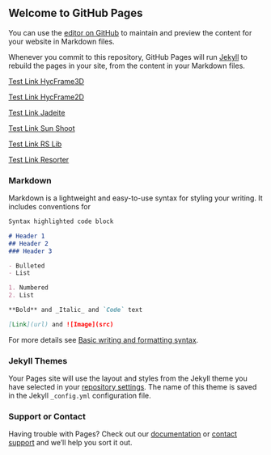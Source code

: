 ## Welcome to GitHub Pages

You can use the [editor on GitHub](https://github.com/HIBICUS-CAI/HIBICUS-CAI.github.io/edit/main/README.md) to maintain and preview the content for your website in Markdown files.

Whenever you commit to this repository, GitHub Pages will run [Jekyll](https://jekyllrb.com/) to rebuild the pages in your site, from the content in your Markdown files.

[Test Link HycFrame3D](docs/projects/hycframe3d_jp.md)

[Test Link HycFrame2D](docs/projects/hycframe2d_jp.md)

[Test Link Jadeite](docs/projects/jadeite_jp.md)

[Test Link Sun Shoot](docs/projects/sun_shoot_jp.md)

[Test Link RS Lib](docs/projects/rendersystem_jp.md)

[Test Link Resorter](docs/projects/virtresort_jp.md)

### Markdown

Markdown is a lightweight and easy-to-use syntax for styling your writing. It includes conventions for

```markdown
Syntax highlighted code block

# Header 1
## Header 2
### Header 3

- Bulleted
- List

1. Numbered
2. List

**Bold** and _Italic_ and `Code` text

[Link](url) and ![Image](src)
```

For more details see [Basic writing and formatting syntax](https://docs.github.com/en/github/writing-on-github/getting-started-with-writing-and-formatting-on-github/basic-writing-and-formatting-syntax).

### Jekyll Themes

Your Pages site will use the layout and styles from the Jekyll theme you have selected in your [repository settings](https://github.com/HIBICUS-CAI/HIBICUS-CAI.github.io/settings/pages). The name of this theme is saved in the Jekyll `_config.yml` configuration file.

### Support or Contact

Having trouble with Pages? Check out our [documentation](https://docs.github.com/categories/github-pages-basics/) or [contact support](https://support.github.com/contact) and we’ll help you sort it out.
